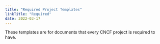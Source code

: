 ```yaml
---
title: "Required Project Templates"
linkTitle: "Required"
date: 2022-03-17
---
```


These templates are for documents that every CNCF project is required to have.
